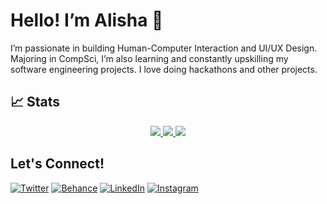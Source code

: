 # Hello! I’m Alisha 🌱
I’m passionate in building Human-Computer Interaction and UI/UX Design. Majoring in CompSci, I’m also learning and constantly upskilling my software engineering projects. I love doing hackathons and other projects.

## 📈 Stats
<p align="center">
    <a href="https://github.com/alishalistya/alishalistya">
        <img src="https://github-profile-trophy.vercel.app/?alishalistya=ryo-ma&column=3&margin-w=15&margin-h=15&theme=darkhub" />
    </a>
    <a href="https://github.com/alishalistya/alishalistya">
        <img src="https://github-readme-stats.vercel.app/api/top-langs/?username=alishalistya&show_icons=true&count_private=true&include_all_commits=true&layout=compact&langs_count=8&theme=darkhub" />
    </a>
    <a href="https://github.com/alishalistya/alishalistya">
        <img src="https://github-readme-stats.vercel.app/api?username=alishalistya&show_icons=true&count_private=true&theme=darkhub" />
    </a>
</p>


## Let's Connect!
[![Twitter](https://img.shields.io/badge/Twitter-1DA1F2?style=for-the-badge&logo=twitter&logoColor=white)](https://x.com/porotolio)
[![Behance](https://img.shields.io/badge/Behance-1769FF?style=for-the-badge&logo=behance&logoColor=white)](https://www.behance.net/alishalistya)
[![LinkedIn](https://img.shields.io/badge/LinkedIn-0077B5?style=for-the-badge&logo=linkedin&logoColor=white)](https://www.linkedin.com/in/alishalistya/)
[![Instagram](https://img.shields.io/badge/Instagram-E4405F?style=for-the-badge&logo=instagram&logoColor=white)](https://instagram.com/alishalistt)
